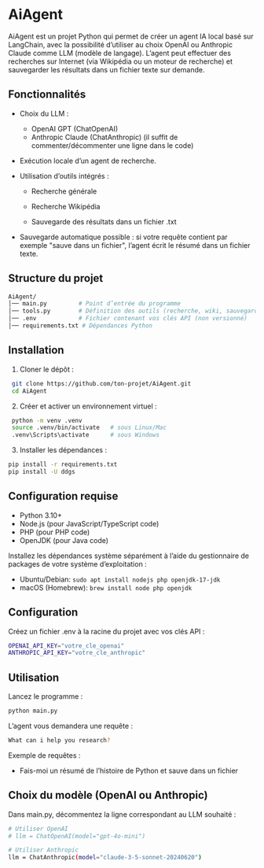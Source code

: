 # AiAgent

AiAgent est un projet Python qui permet de créer un agent IA local basé sur LangChain, avec la possibilité d’utiliser au choix OpenAI ou Anthropic Claude comme LLM (modèle de langage).
L’agent peut effectuer des recherches sur Internet (via Wikipédia ou un moteur de recherche) et sauvegarder les résultats dans un fichier texte sur demande.



##  Fonctionnalités
- Choix du LLM :

  - OpenAI GPT (ChatOpenAI)
  - Anthropic Claude (ChatAnthropic)
    (il suffit de commenter/décommenter une ligne dans le code)

- Exécution locale d’un agent de recherche.

- Utilisation d’outils intégrés :

  - Recherche générale

  - Recherche Wikipédia

  - Sauvegarde des résultats dans un fichier .txt

- Sauvegarde automatique possible : si votre requête contient par exemple "sauve dans un fichier", l’agent écrit le résumé dans un fichier texte.



##  Structure du projet
```bash
AiAgent/
│── main.py         # Point d’entrée du programme
│── tools.py        # Définition des outils (recherche, wiki, sauvegarde)
│── .env            # Fichier contenant vos clés API (non versionné)
│── requirements.txt # Dépendances Python
```



##  Installation

1. Cloner le dépôt :
 ```bash
  git clone https://github.com/ton-projet/AiAgent.git
  cd AiAgent
```
2. Créer et activer un environnement virtuel :
 ```bash
  python -m venv .venv
  source .venv/bin/activate   # sous Linux/Mac
  .venv\Scripts\activate      # sous Windows
```

3. Installer les dépendances :
 ```bash
pip install -r requirements.txt
pip install -U ddgs
```

## Configuration requise
- Python 3.10+
- Node.js (pour JavaScript/TypeScript code)
- PHP (pour PHP code)
- OpenJDK (pour Java code)

Installez les dépendances système séparément à l’aide du gestionnaire de packages de votre système d’exploitation :
- Ubuntu/Debian: `sudo apt install nodejs php openjdk-17-jdk`
- macOS (Homebrew): `brew install node php openjdk`


##  Configuration

Créez un fichier .env à la racine du projet avec vos clés API :
 ```bash
OPENAI_API_KEY="votre_cle_openai"
ANTHROPIC_API_KEY="votre_cle_anthropic"
```

## Utilisation

Lancez le programme :
 ```bash
python main.py
```
L’agent vous demandera une requête :
 ```bash
What can i help you research?

```
Exemple de requêtes :
- Fais-moi un résumé de l’histoire de Python et sauve dans un fichier

## Choix du modèle (OpenAI ou Anthropic)
Dans main.py, décommentez la ligne correspondant au LLM souhaité :
 ```bash
# Utiliser OpenAI
# llm = ChatOpenAI(model="gpt-4o-mini")

# Utiliser Anthropic
llm = ChatAnthropic(model="claude-3-5-sonnet-20240620")

```
